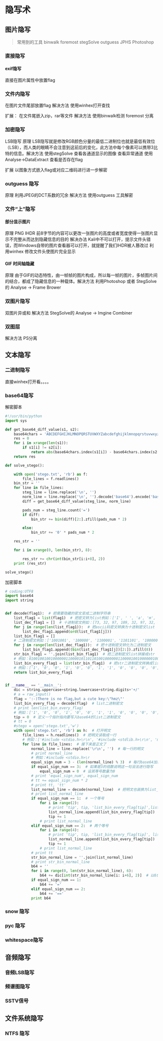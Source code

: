 # 隐写术

## 图片隐写

> 常用到的工具 binwalk foremost stegSolve outguess JPHS Photoshop

### 直接隐写

#### exif隐写

直接在图片属性中放置flag

### 文件内隐写

在图片文件尾部放置flag 解决方法 使用winhex打开查找

扩展： 在文件尾嵌入zip，rar等文件 解决方法 使用binwalk检测 foremost 分离

### 加密隐写

LSB隐写 原理 LSB隐写就是修改RGB颜色分量的最低二进制位也就是最低有效位（LSB），而人类的眼睛不会注意到这前后的变化，此方法中每个像素可以携带3比特的信息。解决方法 使用stegSolve 查看各通道显示的图像 查看异常通道 使用Analyse-&gt;DataExtract 查看是否存在flag

扩展 以图象方式嵌入flag或对应二维码进行进一步解密

### outguess 隐写

原理 利用JPEG的DCT系数的冗余 解决方法 使用outguess 工具解密

### 文件“上”隐写

#### 部分显示图片

原理 PNG IHDR 前8字节的内容可以更改一张图片的高度或者宽度使得一张图片显示不完整从而达到隐藏信息的目的 解决办法 Kali中不可以打开，提示文件头错误，而Windows自带的图片查看器可以打开，就提醒了我们IHDR被人篡改过 利用winhex 修改文件头使图片完全显示

#### GIF 时间轴隐藏

原理 由于GIF的动态特性，由一帧帧的图片构成，所以每一帧的图片，多帧图片间的结合，都成了隐藏信息的一种载体。解决方法 利用Photoshop 或者 StegSolve的 Analyse -&gt; Frame Brower

### 双图片隐写

双图片异或和 解决方法 StegSolve的 Analyse -&gt; Imgine Combiner

### 双图层

解决方法 PS分离

## 文本隐写

### 二进制隐写

直接winhex打开看。。。。

### base64隐写

解密脚本

```python
#!/usr/bin/python
import sys

def get_base64_diff_value(s1, s2):
    base64chars = 'ABCDEFGHIJKLMNOPQRSTUVWXYZabcdefghijklmnopqrstuvwxyz0123456789+/'
    res = 0
    for i in xrange(len(s1)):
        if s1[i] != s2[i]:
            return abs(base64chars.index(s1[i]) - base64chars.index(s2[i]))
    return res

def solve_stego():

    with open('stego.txt', 'rb') as f:
        file_lines = f.readlines()
    bin_str = ''
    for line in file_lines:
        steg_line = line.replace('\n', '')
        norm_line = line.replace('\n', '').decode('base64').encode('base64').replace('\n', '')
        diff = get_base64_diff_value(steg_line, norm_line)

        pads_num = steg_line.count('=')
        if diff:
            bin_str += bin(diff)[2:].zfill(pads_num * 2)

        else:
            bin_str += '0' * pads_num * 2

    res_str = ''

    for i in xrange(0, len(bin_str), 8):

        res_str += chr(int(bin_str[i:i+8], 2))
    print (res_str)

solve_stego()
```

加密脚本

```python
# coding:UTF8
import base64
import string


def decode(flag1):  # 把需要隐藏的密文变成二进制字符串
    list_flag1 = list(flag1)  # 把密文转为list例如：['I', ' ', 'a', 'm', ' ', 'a', ' ', 'C', 'T', 'F', 'e', 'r']
    list_dec_flag1 = []  # 十进制密文例如：[73, 32, 97, 109, 32, 97, 32, 67, 84, 70, 101, 114]
    for j in range(len(list_flag1)):  # 把ascii码密文转换为十进制密文list
        list_dec_flag1.append(ord(list_flag1[j]))
    list_bin_flag1 = []
    # 二进制密文例如：['1001001', '100000', '1100001', '1101101', '100000', '1100001', '100000', '1000011','1010100'...]
    for j in range(len(list_dec_flag1)):  # 把十进制密文转化为二进制密文
        list_bin_flag1.append((bin(list_dec_flag1[j])[2:]).zfill(8))
    str_bin_flag1 = ''.join(list_bin_flag1)  # 把二进制密文list拼接成str
    # 例如：010010010010000001100001011011010010000001100001001000000100001101010100010001100110010101110010
    list_bin_every_flag1 = list(str_bin_flag1)  # 把str二进制密文转换成list
    # 例如：['1', '0', '0', '1', '0', '0', '1', '1', '0', '0', '0', '0', '0', '1', '1', '0', '0', '0', '0', '1'...]
    return list_bin_every_flag1


if __name__ == '__main__':
    dic = string.uppercase+string.lowercase+string.digits+'+/'
    # a = raw_input()
    flag = ':-)There is no flag,but a cute key:\"hmz\"'
    list_bin_every_flag = decode(flag)  # list二进制密文
    # print len(list_bin_every_flag)
    # 例如：['1', '0', '0', '1', '0', '0', '1', '1', '0', '0', '0', '0', '0', '1', '1', '0', '0', '0', '0', '1'...]
    tip = 0  # 定义一个指针指向要写入base64的list二进制密文
    # tt = 0
    #stego = open('stego.txt','w')
    with open('stego.txt', 'rb') as h:  # 打开明文
        file_lines = h.readlines()  # 把明文读取成一行
        # 例如：['#include <stdio.h>\r\n', '#include <stdlib.h>\r\n', 'main(){int i,n[]={(((1 <<1)<< (1<<1)...]
        for line in file_lines:  # 接下来是正文了
            normal_line = line.replace('\r\n', '')  # 每一行的明文
            # print normal_line
            # 例如：#include <stdio.h>\r
            equal_sign_num = 3 - (len(normal_line) % 3)  # 每行base64加密后的等号数量
            if equal_sign_num == 3:  # 如果是3的倍数说明这一句没法进行隐写
                equal_sign_num = 0  # 设其等号数量为0
            # print 'equal_sign_num', equal_sign_num
            # tt += equal_sign_num * 2
            # print tt, 'tt'
            list_normal_line = decode(normal_line)  # 把明文也装换为list_bin_every_明文
            # print list_normal_line
            if equal_sign_num == 1:  # 一个等号
                for i in range(2):
                    # print 'tip', tip, 'list_bin_every_flag[tip]',list_bin_every_flag[tip]
                    list_normal_line.append(list_bin_every_flag[tip])
                    tip += 1
                # print list_normal_line
            elif equal_sign_num == 2:  # 两个等号
                for i in range(4):
                    # print 'tip', tip, 'list_bin_every_flag[tip]', list_bin_every_flag[tip]
                    list_normal_line.append(list_bin_every_flag[tip])
                    tip += 1
                # print list_normal_line
            # print tt
            str_bin_normal_line = ''.join(list_normal_line)
            # print str_bin_normal_line
            b64 = ''
            for i in range(0, len(str_bin_normal_line), 6):
                b64 += dic[int(str_bin_normal_line[i: i+6], 2)]  # 以6位为单位对照base64编码表
            if equal_sign_num == 1:
                b64 += '='
            elif equal_sign_num == 2:
                b64 += '=='
            print b64

```

### snow 隐写

### pyc 隐写

### whitespace隐写

## 音频隐写

### 音频LSB隐写

### 频谱图隐写

### SSTV信号

## 文件系统隐写

### NTFS 隐写



